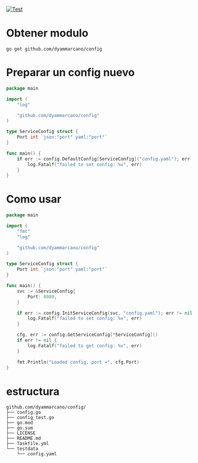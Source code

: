 [![Test](https://github.com/dyammarcano/config/actions/workflows/test.yml/badge.svg)](https://github.com/dyammarcano/config/actions/workflows/test.yml)


# Obtener modulo

```shell
go get github.com/dyammarcano/config
```

# Preparar un config nuevo

```go
package main

import (
	"log"

	"github.com/dyammarcano/config"
)

type ServiceConfig struct {
	Port int `json:"port" yaml:"port"`
}

func main() {
	if err := config.DefaultConfig[ServiceConfig]("config.yaml"); err != nil {
		log.Fatalf("failed to set config: %v", err)
	}
}

```

# Como usar

```go
package main

import (
	"fmt"
	"log"

	"github.com/dyammarcano/config"
)

type ServiceConfig struct {
	Port int `json:"port" yaml:"port"`
}

func main() {
	svc := &ServiceConfig{
		Port: 8080,
	}

	if err := config.InitServiceConfig(svc, "config.yaml"); err != nil {
		log.Fatalf("failed to set config: %v", err)
	}

	cfg, err := config.GetServiceConfig[*ServiceConfig]()
	if err != nil {
		log.Fatalf("failed to get config: %v", err)
	}

	fmt.Println("Loaded config, port =", cfg.Port)
}
```

# estructura

```text
github.com/dyammarcano/config/
├── config.go
├── config_test.go
├── go.mod
├── go.sum
├── LICENSE
├── README.md
├── Taskfile.yml
└── testdata
    └── config.yaml

```
